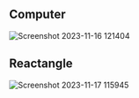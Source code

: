 ## Computer
![Screenshot 2023-11-16 121404](https://github.com/Kavin0M/nand2tetris-Part1/assets/64976162/15d0bc4d-e4e9-468b-86d7-12da31a2181d)

## Reactangle
![Screenshot 2023-11-17 115945](https://github.com/Kavin0M/nand2tetris-Part1/assets/64976162/9969f12c-0382-4c27-bda0-d3ab6ef9efbf)
